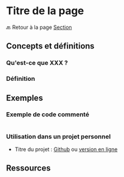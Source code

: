# Titre de la page

🔙 Retour à la page [Section](README.md)

## Concepts et définitions

### Qu'est-ce que XXX ?

### Définition

## Exemples

### Exemple de code commenté

```ts

```

### Utilisation dans un projet personnel

- Titre du projet : [Github](https://github.com/NollieChtn6/) ou [version en ligne](https://mywebsite.com)

## Ressources
